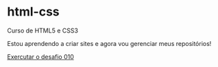 # html-css
 Curso de HTML5 e CSS3

Estou aprendendo a criar sites e agora vou gerenciar meus repositórios!

<a href="https://marcelledeassis.github.io/html-css/desafios/d010/android.html" target="_blank" rel="external">Exercutar o desafio 010</a>